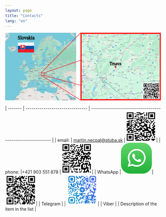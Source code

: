 ```yaml
---
layout: page
title: "Contacts"
lang: "en"
---
```


<a href="https://www.google.com/maps/place/Materi%C3%A1lovotechnologick%C3%A1+fakulta+STU/@48.3736654,17.5769066,16z/data=!4m10!1m2!2m1!1smtf!3m6!1s0x476ca0803adb09af:0xd9720bfe8b034517!8m2!3d48.3730366!4d17.5738786!15sCgNtdGYiA4gBAZIBB2NvbGxlZ2XgAQA!16s%2Fg%2F121rk0f4?entry=ttu&g_ep=EgoyMDI0MTIwOC4wIKXMDSoASAFQAw%3D%3D" target="_blank"><img src="/assets/images/mapa.svg" alt="Description of Image" width="1000"></a>


| -------   | ------------------------------- | ---------------------------------------------------------- |
| email:    | [martin.necpal@stuba.sk](mailto:martin.necpal@stuba.sk) |<a href="/assets/images/mail-draft.png" target="_blank"><img src="/assets/images/mail-draft.png" alt="Email icon" width="100"></a>|
| phone:    |+421 903 551 878                 |<a href="/assets/images/phone-call.png" target="_blank"><img src="/assets/images/phone-call.png" alt="Phone icon" width="100"></a>|
| WhatsApp  |<img src="/assets/images/whatsAppLogo.svg" alt="WhatsApp logo" width="100">|<a href="/assets/images/Vatsap.png" target="_blank"><img src="/assets/images/Vatsap.png" alt="WhatsApp QR code" width="100"></a>|
| Telegram  |                                 | <a href="/assets/images/telegram.jpg" target="_blank"><img src="/assets/images/telegram.jpg" alt="Telegram QR code" width="100"></a>|
| Viber     |                                 | Description of the item in the list                          |
